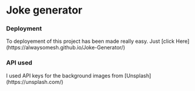 <h1>Joke generator</h1>

<h3>Deployment</h3>
To deployement of this project has been made really easy. Just [click Here](https://alwaysomesh.github.io/Joke-Generator/)

<h3>API used</h3>
I used API keys for the background images from [Unsplash](https://unsplash.com/)
